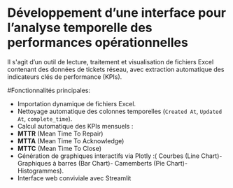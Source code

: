 # Développement d’une interface pour l’analyse temporelle des performances opérationnelles

Il s'agit d’un outil de lecture, traitement et visualisation de fichiers Excel contenant des données de tickets réseau, avec extraction automatique des indicateurs clés de performance (KPIs).

#Fonctionnalités principales:
-  Importation dynamique de fichiers Excel.
-  Nettoyage automatique des colonnes temporelles (`Created At`, `Updated At`, `complete_time`).
-  Calcul automatique des KPIs mensuels :
  - **MTTR** (Mean Time To Repair)
  - **MTTA** (Mean Time To Acknowledge)
  - **MTTC** (Mean Time To Close)
-  Génération de graphiques interactifs via Plotly :( Courbes (Line Chart)- Graphiques à barres (Bar Chart)- Camemberts (Pie Chart)- Histogrammes).
-  Interface web conviviale avec Streamlit
